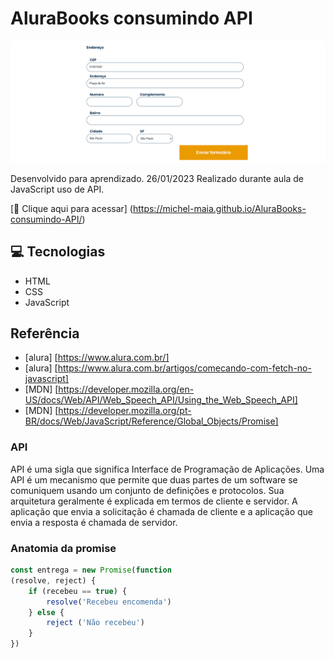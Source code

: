 # AluraBooks consumindo API


![preview](./.github/preview.png)


Desenvolvido para aprendizado. 26/01/2023
Realizado durante aula de JavaScript uso de API. 


[🔗 Clique aqui para acessar] (https://michel-maia.github.io/AluraBooks-consumindo-API/)


## 💻 Tecnologias

- HTML
- CSS
- JavaScript 


## Referência

- [alura] [https://www.alura.com.br/]
- [alura] [https://www.alura.com.br/artigos/comecando-com-fetch-no-javascript]
- [MDN] [https://developer.mozilla.org/en-US/docs/Web/API/Web_Speech_API/Using_the_Web_Speech_API]
- [MDN] [https://developer.mozilla.org/pt-BR/docs/Web/JavaScript/Reference/Global_Objects/Promise]



### API
API é uma sigla que significa Interface de Programação de Aplicações. Uma API é um mecanismo que permite que duas partes de um software se comuniquem usando um conjunto de definições e protocolos. Sua arquitetura geralmente é explicada em termos de cliente e servidor. A aplicação que envia a solicitação é chamada de cliente e a aplicação que envia a resposta é chamada de servidor.

### Anatomia da promise
````js
const entrega = new Promise(function
(resolve, reject) {
    if (recebeu == true) {
        resolve('Recebeu encomenda')
    } else {
        reject ('Não recebeu')
    }
})

````

